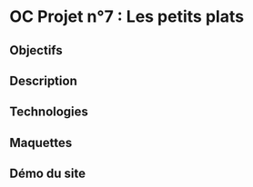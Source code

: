 # OC Projet n°7 : Les petits plats

## Objectifs

## Description

## Technologies

## Maquettes

## Démo du site
